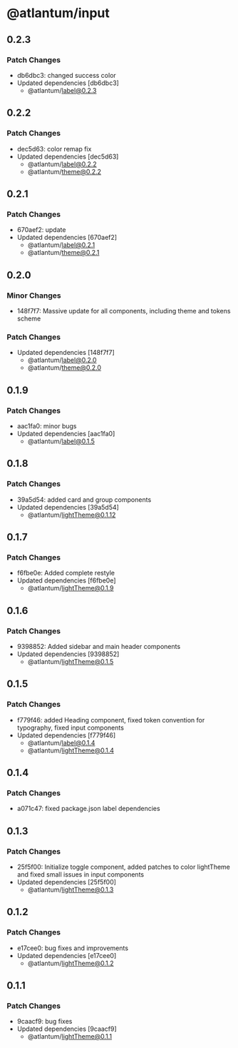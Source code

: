 # @atlantum/input

## 0.2.3

### Patch Changes

-   db6dbc3: changed success color
-   Updated dependencies [db6dbc3]
    -   @atlantum/label@0.2.3

## 0.2.2

### Patch Changes

-   dec5d63: color remap fix
-   Updated dependencies [dec5d63]
    -   @atlantum/label@0.2.2
    -   @atlantum/theme@0.2.2

## 0.2.1

### Patch Changes

-   670aef2: update
-   Updated dependencies [670aef2]
    -   @atlantum/label@0.2.1
    -   @atlantum/theme@0.2.1

## 0.2.0

### Minor Changes

-   148f7f7: Massive update for all components, including theme and tokens scheme

### Patch Changes

-   Updated dependencies [148f7f7]
    -   @atlantum/label@0.2.0
    -   @atlantum/theme@0.2.0

## 0.1.9

### Patch Changes

-   aac1fa0: minor bugs
-   Updated dependencies [aac1fa0]
    -   @atlantum/label@0.1.5

## 0.1.8

### Patch Changes

-   39a5d54: added card and group components
-   Updated dependencies [39a5d54]
    -   @atlantum/lightTheme@0.1.12

## 0.1.7

### Patch Changes

-   f6fbe0e: Added complete restyle
-   Updated dependencies [f6fbe0e]
    -   @atlantum/lightTheme@0.1.9

## 0.1.6

### Patch Changes

-   9398852: Added sidebar and main header components
-   Updated dependencies [9398852]
    -   @atlantum/lightTheme@0.1.5

## 0.1.5

### Patch Changes

-   f779f46: added Heading component, fixed token convention for typography, fixed input components
-   Updated dependencies [f779f46]
    -   @atlantum/label@0.1.4
    -   @atlantum/lightTheme@0.1.4

## 0.1.4

### Patch Changes

-   a071c47: fixed package.json label dependencies

## 0.1.3

### Patch Changes

-   25f5f00: Initialize toggle component, added patches to color lightTheme and fixed small issues in input components
-   Updated dependencies [25f5f00]
    -   @atlantum/lightTheme@0.1.3

## 0.1.2

### Patch Changes

-   e17cee0: bug fixes and improvements
-   Updated dependencies [e17cee0]
    -   @atlantum/lightTheme@0.1.2

## 0.1.1

### Patch Changes

-   9caacf9: bug fixes
-   Updated dependencies [9caacf9]
    -   @atlantum/lightTheme@0.1.1

